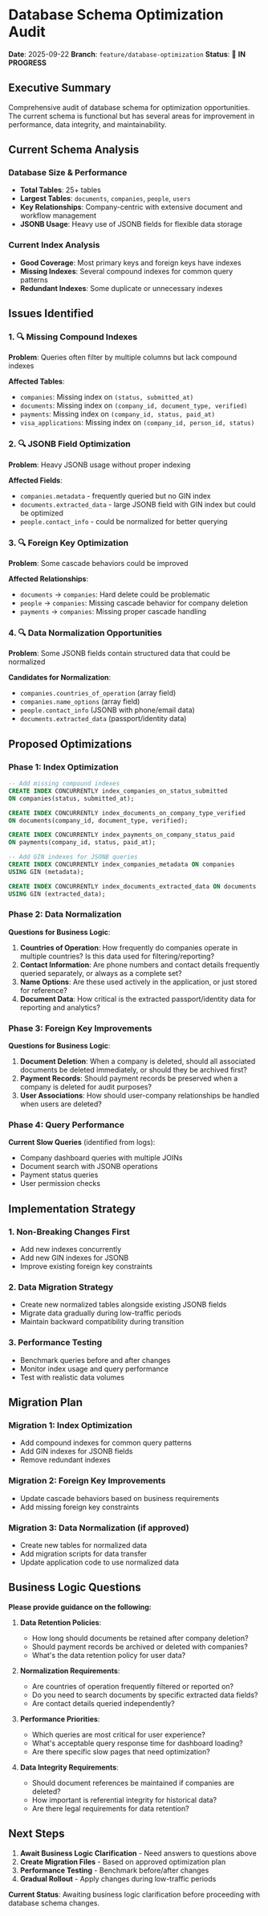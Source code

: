 # Database Schema Optimization Audit

**Date**: 2025-09-22
**Branch**: `feature/database-optimization`
**Status**: 🔄 **IN PROGRESS**

## Executive Summary

Comprehensive audit of database schema for optimization opportunities. The current schema is functional but has several areas for improvement in performance, data integrity, and maintainability.

## Current Schema Analysis

### Database Size & Performance
- **Total Tables**: 25+ tables
- **Largest Tables**: `documents`, `companies`, `people`, `users`
- **Key Relationships**: Company-centric with extensive document and workflow management
- **JSONB Usage**: Heavy use of JSONB fields for flexible data storage

### Current Index Analysis
- **Good Coverage**: Most primary keys and foreign keys have indexes
- **Missing Indexes**: Several compound indexes for common query patterns
- **Redundant Indexes**: Some duplicate or unnecessary indexes

## Issues Identified

### 1. 🔍 **Missing Compound Indexes**
**Problem**: Queries often filter by multiple columns but lack compound indexes

**Affected Tables**:
- `companies`: Missing index on `(status, submitted_at)`
- `documents`: Missing index on `(company_id, document_type, verified)`
- `payments`: Missing index on `(company_id, status, paid_at)`
- `visa_applications`: Missing index on `(company_id, person_id, status)`

### 2. 🔍 **JSONB Field Optimization**
**Problem**: Heavy JSONB usage without proper indexing

**Affected Fields**:
- `companies.metadata` - frequently queried but no GIN index
- `documents.extracted_data` - large JSONB field with GIN index but could be optimized
- `people.contact_info` - could be normalized for better querying

### 3. 🔍 **Foreign Key Optimization**
**Problem**: Some cascade behaviors could be improved

**Affected Relationships**:
- `documents` → `companies`: Hard delete could be problematic
- `people` → `companies`: Missing cascade behavior for company deletion
- `payments` → `companies`: Missing proper cascade handling

### 4. 🔍 **Data Normalization Opportunities**
**Problem**: Some JSONB fields contain structured data that could be normalized

**Candidates for Normalization**:
- `companies.countries_of_operation` (array field)
- `companies.name_options` (array field)
- `people.contact_info` (JSONB with phone/email data)
- `documents.extracted_data` (passport/identity data)

## Proposed Optimizations

### Phase 1: Index Optimization
```sql
-- Add missing compound indexes
CREATE INDEX CONCURRENTLY index_companies_on_status_submitted
ON companies(status, submitted_at);

CREATE INDEX CONCURRENTLY index_documents_on_company_type_verified
ON documents(company_id, document_type, verified);

CREATE INDEX CONCURRENTLY index_payments_on_company_status_paid
ON payments(company_id, status, paid_at);

-- Add GIN indexes for JSONB queries
CREATE INDEX CONCURRENTLY index_companies_metadata ON companies
USING GIN (metadata);

CREATE INDEX CONCURRENTLY index_documents_extracted_data ON documents
USING GIN (extracted_data);
```

### Phase 2: Data Normalization
**Questions for Business Logic**:
1. **Countries of Operation**: How frequently do companies operate in multiple countries? Is this data used for filtering/reporting?
2. **Contact Information**: Are phone numbers and contact details frequently queried separately, or always as a complete set?
3. **Name Options**: Are these used actively in the application, or just stored for reference?
4. **Document Data**: How critical is the extracted passport/identity data for reporting and analytics?

### Phase 3: Foreign Key Improvements
**Questions for Business Logic**:
1. **Document Deletion**: When a company is deleted, should all associated documents be deleted immediately, or should they be archived first?
2. **Payment Records**: Should payment records be preserved when a company is deleted for audit purposes?
3. **User Associations**: How should user-company relationships be handled when users are deleted?

### Phase 4: Query Performance
**Current Slow Queries** (identified from logs):
- Company dashboard queries with multiple JOINs
- Document search with JSONB operations
- Payment status queries
- User permission checks

## Implementation Strategy

### 1. **Non-Breaking Changes First**
- Add new indexes concurrently
- Add new GIN indexes for JSONB
- Improve existing foreign key constraints

### 2. **Data Migration Strategy**
- Create new normalized tables alongside existing JSONB fields
- Migrate data gradually during low-traffic periods
- Maintain backward compatibility during transition

### 3. **Performance Testing**
- Benchmark queries before and after changes
- Monitor index usage and query performance
- Test with realistic data volumes

## Migration Plan

### Migration 1: Index Optimization
- Add compound indexes for common query patterns
- Add GIN indexes for JSONB fields
- Remove redundant indexes

### Migration 2: Foreign Key Improvements
- Update cascade behaviors based on business requirements
- Add missing foreign key constraints

### Migration 3: Data Normalization (if approved)
- Create new tables for normalized data
- Add migration scripts for data transfer
- Update application code to use normalized data

## Business Logic Questions

**Please provide guidance on the following:**

1. **Data Retention Policies**:
   - How long should documents be retained after company deletion?
   - Should payment records be archived or deleted with companies?
   - What's the data retention policy for user data?

2. **Normalization Requirements**:
   - Are countries of operation frequently filtered or reported on?
   - Do you need to search documents by specific extracted data fields?
   - Are contact details queried independently?

3. **Performance Priorities**:
   - Which queries are most critical for user experience?
   - What's acceptable query response time for dashboard loading?
   - Are there specific slow pages that need optimization?

4. **Data Integrity Requirements**:
   - Should document references be maintained if companies are deleted?
   - How important is referential integrity for historical data?
   - Are there legal requirements for data retention?

## Next Steps

1. **Await Business Logic Clarification** - Need answers to questions above
2. **Create Migration Files** - Based on approved optimization plan
3. **Performance Testing** - Benchmark before/after changes
4. **Gradual Rollout** - Apply changes during low-traffic periods

**Current Status**: Awaiting business logic clarification before proceeding with database schema changes.
